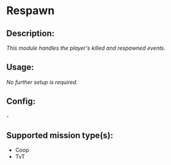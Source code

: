 # Respawn
## Description:
_This module handles the player's killed and respawned events._

## Usage:
_No further setup is required._

## Config:
\-

## Supported mission type(s):
 - Coop
 - TvT
